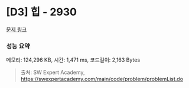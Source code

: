 # [D3] 힙 - 2930 

[문제 링크](https://swexpertacademy.com/main/code/problem/problemDetail.do?contestProbId=AV-Tj7ya3jYDFAXr) 

### 성능 요약

메모리: 124,296 KB, 시간: 1,471 ms, 코드길이: 2,163 Bytes



> 출처: SW Expert Academy, https://swexpertacademy.com/main/code/problem/problemList.do